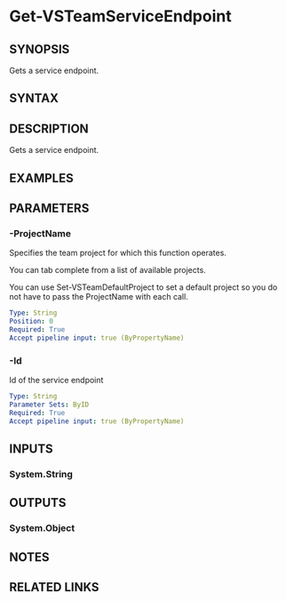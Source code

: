 


# Get-VSTeamServiceEndpoint

## SYNOPSIS

Gets a service endpoint.

## SYNTAX

## DESCRIPTION

Gets a service endpoint.

## EXAMPLES

## PARAMETERS

### -ProjectName

Specifies the team project for which this function operates.

You can tab complete from a list of available projects.

You can use Set-VSTeamDefaultProject to set a default project so
you do not have to pass the ProjectName with each call.

```yaml
Type: String
Position: 0
Required: True
Accept pipeline input: true (ByPropertyName)
```

### -Id

Id of the service endpoint

```yaml
Type: String
Parameter Sets: ByID
Required: True
Accept pipeline input: true (ByPropertyName)
```

## INPUTS

### System.String

## OUTPUTS

### System.Object

## NOTES

## RELATED LINKS

